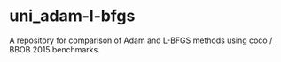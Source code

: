 # uni_adam-l-bfgs
A repository for comparison of Adam and L-BFGS methods using coco / BBOB 2015 benchmarks.
